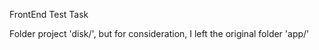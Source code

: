 FrontEnd Test Task

Folder project 'disk/', 
but for consideration, I left the original folder 'app/'